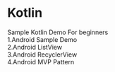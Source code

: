 # Kotlin
Sample Kotlin Demo For beginners<br>
1.Android Sample Demo <br>
2.Android ListView<br>
3.Android RecyclerView<br>
4.Android MVP Pattern<br>

